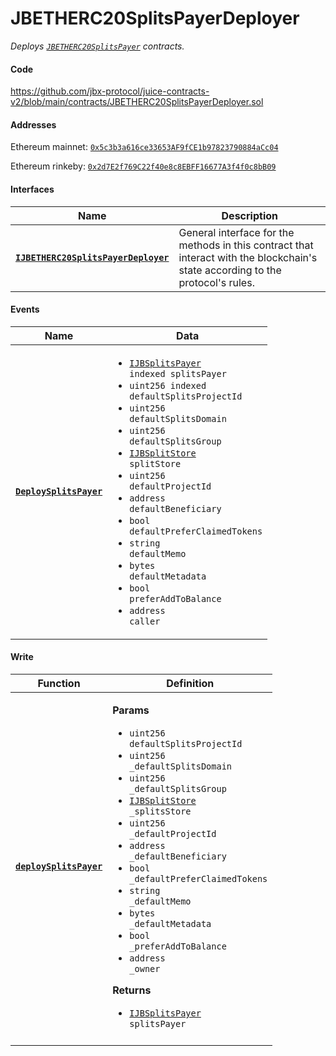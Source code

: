 # JBETHERC20SplitsPayerDeployer

_Deploys [`JBETHERC20SplitsPayer`](/dev/api/v2/contracts/or-utilities/jbetherc20splitspayer) contracts._

#### Code 

https://github.com/jbx-protocol/juice-contracts-v2/blob/main/contracts/JBETHERC20SplitsPayerDeployer.sol

#### Addresses

Ethereum mainnet: [`0x5c3b3a616ce33653AF9fCE1b97823790884aCc04`](https://etherscan.io/address/0x5c3b3a616ce33653AF9fCE1b97823790884aCc04)

Ethereum rinkeby: [`0x2d7E2f769C22f40e8c8EBFF16677A3f4f0c8bB09`](https://rinkeby.etherscan.io/address/0x2d7E2f769C22f40e8c8EBFF16677A3f4f0c8bB09)

#### Interfaces

| Name                                                 | Description                                                                                                                              |
| ---------------------------------------------------- | ---------------------------------------------------------------------------------------------------------------------------------------- |
| [**`IJBETHERC20SplitsPayerDeployer`**](/dev/api/v2/interfaces/ijbetherc20splitspayerdeployer.md) | General interface for the methods in this contract that interact with the blockchain's state according to the protocol's rules. |


#### Events

| Name                                                                                                      | Data                                                                                                                                                                                                                                 |
| --------------------------------------------------------------------------------------------------------- | ------------------------------------------------------------------------------------------------------------------------------------------------------------------------------------------------------------------------------------ |
| [**`DeploySplitsPayer`**](/dev/api/v2/contracts/or-utilities/jbetherc20splitspayerdeployer/events/deploysplitspayer.md)                                                                          | <ul><li><code>[IJBSplitsPayer](/dev/api/v2/interfaces/ijbsplitspayer.md) indexed splitsPayer</code></li><li><code>uint256 indexed defaultSplitsProjectId</code></li><li><code>uint256 defaultSplitsDomain</code></li><li><code>uint256 defaultSplitsGroup</code></li><li><code>[IJBSplitStore](/dev/api/v2/interfaces/ijbsplitsstore.md) splitStore</code></li><li><code>uint256 defaultProjectId</code></li><li><code>address defaultBeneficiary</code></li><li><code>bool defaultPreferClaimedTokens</code></li><li><code>string defaultMemo</code></li><li><code>bytes defaultMetadata</code></li><li><code>bool preferAddToBalance</code></li><li><code>address caller</code></li></ul>                  |


#### Write

| Function                                                                                                     | Definition                                                                                                                                                                                                                                                                                                                      |
| ------------------------------------------------------------------------------------------------------------ | ------------------------------------------------------------------------------------------------------------------------------------------------------------------------------------------------------------------------------------------------------------------------------------------------------------------------------- |
| [**`deploySplitsPayer`**](/dev/api/v2/contracts/or-utilities/jbetherc20splitspayerdeployer/write/deploysplitspayer.md)                                                                        | <p><strong>Params</strong></p><ul><li><code>uint256 defaultSplitsProjectId</code></li><li><code>uint256 _defaultSplitsDomain</code></li><li><code>uint256 _defaultSplitsGroup</code></li><li><code>[IJBSplitStore](/dev/api/v2/interfaces/ijbsplitsstore.md) _splitsStore</code></li><li><code>uint256 _defaultProjectId</code></li><li><code>address _defaultBeneficiary</code></li><li><code>bool _defaultPreferClaimedTokens</code></li><li><code>string _defaultMemo</code></li><li><code>bytes _defaultMetadata</code></li><li><code>bool _preferAddToBalance</code></li><li><code>address _owner</code></li></ul><p><strong>Returns</strong></p><ul><li><code>[IJBSplitsPayer](/dev/api/v2/interfaces/ijbsplitspayer.md) splitsPayer</code></li></ul>                                            |
                                             |
